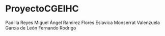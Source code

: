 # ProyectoCGEIHC

Padilla Reyes Miguel Ángel
Ramirez Flores Eslavica Monserrat
Valenzuela García de León Fernando Rodrigo

